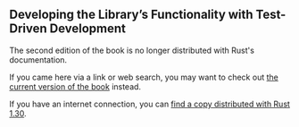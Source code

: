 ## Developing the Library’s Functionality with Test-Driven Development

The second edition of the book is no longer distributed with Rust's documentation.

If you came here via a link or web search, you may want to check out [the current version of the book](../ch12-04-testing-the-librarys-functionality.html) instead.

If you have an internet connection, you can [find a copy distributed with Rust 1.30](https://doc.rust-lang.org/1.30.0/book/second-edition/ch12-04-testing-the-librarys-functionality.html).